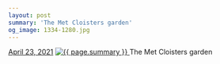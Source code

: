```yaml
---
layout: post
summary: 'The Met Cloisters garden'
og_image: 1334-1280.jpg
---
```


<p>
  <time>
    <a href="/1334">April 23, 2021</a>
  </time>
  <a href="/1334">
    <img src="{{ site.assets_url }}/1334-640.jpg" srcset="{{ site.assets_url }}/1334-320.jpg 320w, {{ site.assets_url }}/1334-640.jpg 640w, {{ site.assets_url }}/1334-960.jpg 960w, {{ site.assets_url }}/1334-1280.jpg 1280w" sizes="(min-width: 700px) 50vw, calc(100vw - 2rem)" alt="{{ page.summary }}" />
  </a>
  <span>The Met Cloisters garden</span>
</p>
